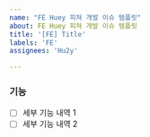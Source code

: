 ```yaml
---
name: "FE Huey 피쳐 개발 이슈 템플릿"
about: FE Huey 피쳐 개발 이슈 템플릿
title: '[FE] Title'
labels: 'FE'
assignees: 'Hu2y'

---
```


### 기능

- [ ] 세부 기능 내역 1
- [ ] 세부 기능 내역 2
